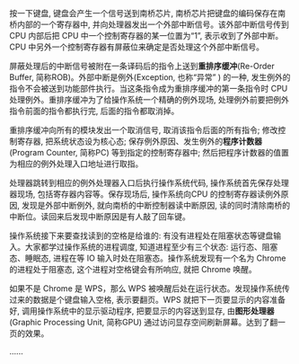 
按一下键盘, 键盘会产生一个信号送到南桥芯片, 南桥芯片把键盘的编码保存在南桥内部的一个寄存器中, 并向处理器发出一个外部中断信号。该外部中断信号传到 CPU 内部后把 CPU 中一个控制寄存器的某一位置为“1”, 表示收到了外部中断。CPU 中另外一个控制寄存器有屏蔽位来确定是否处理这个外部中断信号。

屏蔽处理后的中断信号被附在一条译码后的指令上送到**重排序缓冲**(Re-Order Buffer, 简称ROB)。外部中断是例外(Exception, 也称“异常” ) 的一种, 发生例外的指令不会被送到功能部件执行。当这条指令成为重排序缓冲的第一条指令时 CPU 处理例外。重排序缓冲为了给操作系统一个精确的例外现场, 处理例外前要把例外指令前面的指令都执行完, 后面的指令都取消掉。

重排序缓冲向所有的模块发出一个取消信号, 取消该指令后面的所有指令; 修改控制寄存器, 把系统状态设为核心态; 保存例外原因、发生例外的**程序计数器**(Program Counter, 简称PC) 等到指定的控制寄存器中; 然后把程序计数器的值置为相应的例外处理入口地址进行取指。

处理器跳转到相应的例外处理器入口后执行操作系统代码, 操作系统首先保存处理器现场, 包括寄存器内容等。保存现场后, 操作系统向CPU 的控制寄存器读例外原因, 发现是外部中断例外, 就向南桥的中断控制器读中断原因, 读的同时清除南桥的中断位。读回来后发现中断原因是有人敲了回车键。

操作系统接下来要查找读到的空格是给谁的: 有没有进程处在阻塞状态等键盘输入。大家都学过操作系统的进程调度, 知道进程至少有三个状态: 运行态、阻塞态、睡眠态, 进程在等 IO 输入时处在阻塞态。操作系统发现有一个名为 Chrome 的进程处于阻塞态, 这个进程对空格键会有所响应, 就把 Chrome 唤醒。

如果不是 Chrome 是 WPS，那么 WPS 被唤醒后处在运行状态。发现操作系统传过来的数据是个键盘输入空格, 表示要翻页。WPS 就把下一页要显示的内容准备好, 调用操作系统中的显示驱动程序, 把要显示的内容送到显存, 由**图形处理器**(Graphic Processing Unit, 简称GPU) 通过访问显存空间刷新屏幕。达到了翻一页的效果。

......
